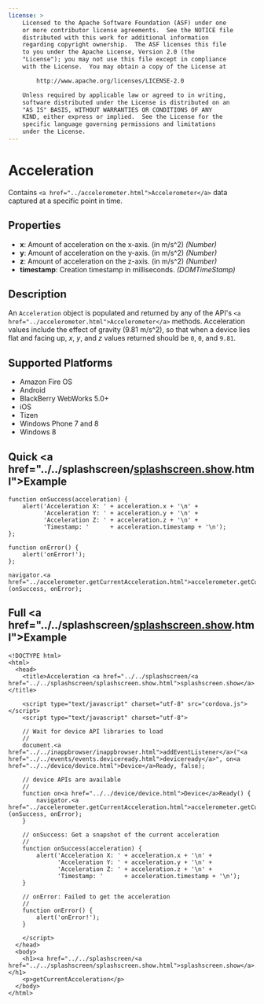 ```yaml
---
license: >
    Licensed to the Apache Software Foundation (ASF) under one
    or more contributor license agreements.  See the NOTICE file
    distributed with this work for additional information
    regarding copyright ownership.  The ASF licenses this file
    to you under the Apache License, Version 2.0 (the
    "License"); you may not use this file except in compliance
    with the License.  You may obtain a copy of the License at

        http://www.apache.org/licenses/LICENSE-2.0

    Unless required by applicable law or agreed to in writing,
    software distributed under the License is distributed on an
    "AS IS" BASIS, WITHOUT WARRANTIES OR CONDITIONS OF ANY
    KIND, either express or implied.  See the License for the
    specific language governing permissions and limitations
    under the License.
---
```


# Acceleration

Contains `<a href="../accelerometer.html">Accelerometer</a>` data captured at a specific point in time.

## Properties

- __x__:  Amount of acceleration on the x-axis. (in m/s^2) _(Number)_
- __y__:  Amount of acceleration on the y-axis. (in m/s^2) _(Number)_
- __z__:  Amount of acceleration on the z-axis. (in m/s^2) _(Number)_
- __timestamp__: Creation timestamp in milliseconds. _(DOMTimeStamp)_

## Description

An `Acceleration` object is populated and returned by any of the API's
`<a href="../accelerometer.html">Accelerometer</a>` methods. Acceleration values include the effect of
gravity (9.81 m/s^2), so that when a device lies flat and facing up,
_x_, _y_, and _z_ values returned should be `0`, `0`, and `9.81`.

## Supported Platforms

- Amazon Fire OS 
- Android
- BlackBerry WebWorks 5.0+
- iOS
- Tizen
- Windows Phone 7 and 8
- Windows 8

## Quick <a href="../../splashscreen/<a href="../../splashscreen/splashscreen.show.html">splashscreen.show</a>.html">Example</a>

    function onSuccess(acceleration) {
        alert('Acceleration X: ' + acceleration.x + '\n' +
              'Acceleration Y: ' + acceleration.y + '\n' +
              'Acceleration Z: ' + acceleration.z + '\n' +
              'Timestamp: '      + acceleration.timestamp + '\n');
    };

    function onError() {
        alert('onError!');
    };

    navigator.<a href="../accelerometer.getCurrentAcceleration.html">accelerometer.getCurrentAcceleration</a>(onSuccess, onError);

## Full <a href="../../splashscreen/<a href="../../splashscreen/splashscreen.show.html">splashscreen.show</a>.html">Example</a>

    <!DOCTYPE html>
    <html>
      <head>
        <title>Acceleration <a href="../../splashscreen/<a href="../../splashscreen/splashscreen.show.html">splashscreen.show</a>.html">Example</a></title>

        <script type="text/javascript" charset="utf-8" src="cordova.js"></script>
        <script type="text/javascript" charset="utf-8">

        // Wait for device API libraries to load
        //
        document.<a href="../../inappbrowser/inappbrowser.html">addEventListener</a>("<a href="../../events/events.deviceready.html">deviceready</a>", on<a href="../../device/device.html">Device</a>Ready, false);

        // device APIs are available
        //
        function on<a href="../../device/device.html">Device</a>Ready() {
            navigator.<a href="../accelerometer.getCurrentAcceleration.html">accelerometer.getCurrentAcceleration</a>(onSuccess, onError);
        }

        // onSuccess: Get a snapshot of the current acceleration
        //
        function onSuccess(acceleration) {
            alert('Acceleration X: ' + acceleration.x + '\n' +
                  'Acceleration Y: ' + acceleration.y + '\n' +
                  'Acceleration Z: ' + acceleration.z + '\n' +
                  'Timestamp: '      + acceleration.timestamp + '\n');
        }

        // onError: Failed to get the acceleration
        //
        function onError() {
            alert('onError!');
        }

        </script>
      </head>
      <body>
        <h1><a href="../../splashscreen/<a href="../../splashscreen/splashscreen.show.html">splashscreen.show</a>.html">Example</a></h1>
        <p>getCurrentAcceleration</p>
      </body>
    </html>
